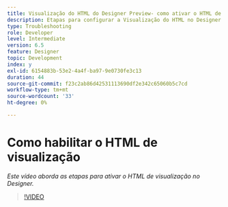 ```yaml
---
title: Visualização do HTML do Designer Preview- como ativar o HTML de visualização
description: Etapas para configurar a Visualização do HTML no Designer
type: Troubleshooting
role: Developer
level: Intermediate
version: 6.5
feature: Designer
topic: Development
index: y
exl-id: 6154883b-53e2-4a4f-ba97-9e0730fe3c13
duration: 44
source-git-commit: f23c2ab86d42531113690df2e342c65060b5c7cd
workflow-type: tm+mt
source-wordcount: '33'
ht-degree: 0%

---
```



# Como habilitar o HTML de visualização

*Este vídeo aborda as etapas para ativar o HTML de visualização no Designer.*

>[!VIDEO](https://video.tv.adobe.com/v/335498?quality=12&learn=on)
